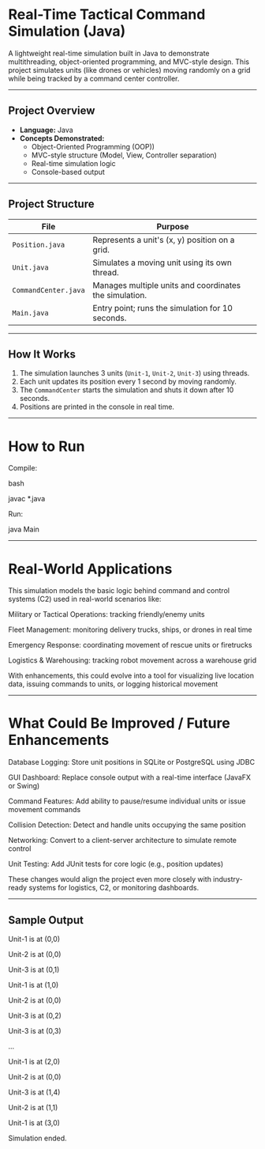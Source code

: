 
# Real-Time Tactical Command Simulation (Java)

A lightweight real-time simulation built in Java to demonstrate multithreading, object-oriented programming, and MVC-style design. This project simulates units (like drones or vehicles) moving randomly on a grid while being tracked by a command center controller.

---

## Project Overview

- **Language:** Java  
- **Concepts Demonstrated:**
  - Object-Oriented Programming (OOP))
  - MVC-style structure (Model, View, Controller separation)
  - Real-time simulation logic
  - Console-based output
---

## Project Structure

| File | Purpose |
|------|---------|
| `Position.java` | Represents a unit's (x, y) position on a grid. |
| `Unit.java` | Simulates a moving unit using its own thread. |
| `CommandCenter.java` | Manages multiple units and coordinates the simulation. |
| `Main.java` | Entry point; runs the simulation for 10 seconds. |

---

## How It Works

1. The simulation launches 3 units (`Unit-1`, `Unit-2`, `Unit-3`) using threads.
2. Each unit updates its position every 1 second by moving randomly.
3. The `CommandCenter` starts the simulation and shuts it down after 10 seconds.
4. Positions are printed in the console in real time.

---

# How to Run
Compile:

bash

javac *.java

Run:

java Main

---

# Real-World Applications

This simulation models the basic logic behind command and control systems (C2) used in real-world scenarios like:

Military or Tactical Operations: tracking friendly/enemy units

Fleet Management: monitoring delivery trucks, ships, or drones in real time

Emergency Response: coordinating movement of rescue units or firetrucks

Logistics & Warehousing: tracking robot movement across a warehouse grid

With enhancements, this could evolve into a tool for visualizing live location data, issuing commands to units, or logging historical movement

---
# What Could Be Improved / Future Enhancements
Database Logging: Store unit positions in SQLite or PostgreSQL using JDBC

GUI Dashboard: Replace console output with a real-time interface (JavaFX or Swing)

Command Features: Add ability to pause/resume individual units or issue movement commands

Collision Detection: Detect and handle units occupying the same position

Networking: Convert to a client-server architecture to simulate remote control

Unit Testing: Add JUnit tests for core logic (e.g., position updates)

These changes would align the project even more closely with industry-ready systems for logistics, C2, or monitoring dashboards.

---
## Sample Output

Unit-1 is at (0,0)

Unit-2 is at (0,0)

Unit-3 is at (0,1)

Unit-1 is at (1,0)

Unit-2 is at (0,0)

Unit-3 is at (0,2)

Unit-3 is at (0,3)

...

Unit-1 is at (2,0)

Unit-2 is at (0,0)

Unit-3 is at (1,4)

Unit-2 is at (1,1)

Unit-1 is at (3,0)

Simulation ended.

